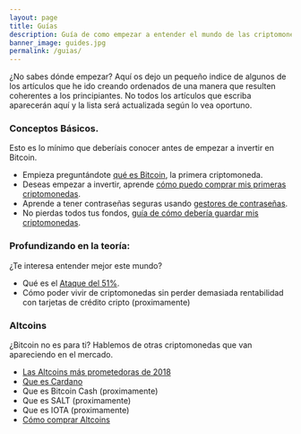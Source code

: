 ```yaml
---
layout: page
title: Guías
description: Guía de como empezar a entender el mundo de las criptomonedas
banner_image: guides.jpg
permalink: /guias/
---
```


¿No sabes dónde empezar? Aquí os dejo un pequeño indice de algunos de los artículos que he ido creando ordenados de una manera que resulten coherentes a los principiantes. No todos los artículos que escriba aparecerán aquí y la lista será actualizada según lo vea oportuno.

### Conceptos Básicos.
Esto es lo mínimo que deberíais conocer antes de empezar a invertir en Bitcoin.
* Empieza preguntándote [qué es Bitcoin](../que-es-bitcoin/), la primera criptomoneda.
* Deseas empezar a invertir, aprende [cómo puedo comprar mis primeras criptomonedas](..//como-comprar-criptomonedas/).
* Aprende a tener contraseñas seguras usando [gestores de contraseñas](../mejores-gestores-contrasenas/).
* No pierdas todos tus fondos, [guía de cómo debería guardar mis criptomonedas](../como-guardar-criptomonedas/).

### Profundizando en la teoría:
¿Te interesa entender mejor este mundo?
* Qué es el [Ataque del 51%](../ataque-51-porciento/).
* Cómo poder vivir de criptomonedas sin perder demasiada rentabilidad con tarjetas de crédito cripto (proximamente)

### Altcoins
¿Bitcoin no es para ti? Hablemos de otras criptomonedas que van apareciendo en el mercado.
* [Las Altcoins más prometedoras de 2018](../mejores-criptomonedas-2018/)
* [Que es Cardano](../que-es-cardano/)
* Que es Bitcoin Cash (proximamente)
* Que es SALT (proximamente)
* Que es IOTA (proximamente)
* [Cómo comprar Altcoins](../como-comprar-altcoins/)
